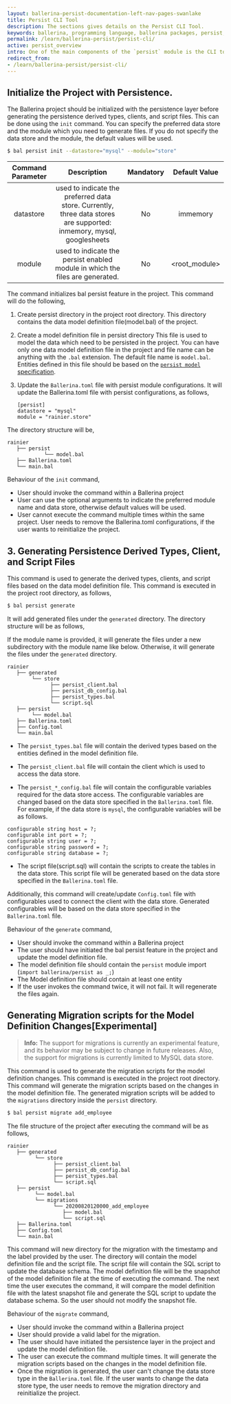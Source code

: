 ```yaml
---
layout: ballerina-persist-documentation-left-nav-pages-swanlake
title: Persist CLI Tool
description: The sections gives details on the Persist CLI Tool.
keywords: ballerina, programming language, ballerina packages, persist, persist cli tool, persist init, persist generate, persist migrate
permalink: /learn/ballerina-persist/persist-cli/
active: persist_overview
intro: One of the main components of the `persist` module is the CLI tool. This tool is used to initialize the project with the persistence layer and generate the required files.
redirect_from:
- /learn/ballerina-persist/persist-cli/
---
```


## Initialize the Project with Persistence.

The Ballerina project should be initialized with the persistence layer before generating the persistence derived types, clients, and script files. This can be done using the `init` command. You can specify the preferred data store and the module which you need to generate files. If you do not specify the data store and the module, the default values will be used.

```bash
$ bal persist init --datastore="mysql" --module="store"
```

| Command Parameter  |                                                     Description                                                      | Mandatory  |       Default Value        |
|:------------------:|:--------------------------------------------------------------------------------------------------------------------:|:----------:|:--------------------------:|
|     datastore      | used to indicate the preferred data store. Currently, three data stores are supported: inmemory, mysql, googlesheets |     No     |          immemory          |
|       module       |                    used to indicate the persist enabled module in which the files are generated.                     |     No     |       <root_module>        |


The command initializes bal persist feature in the project. This command will do the following,

1. Create persist directory in the project root directory.
   This directory contains the data model definition file(model.bal) of the project.
   
2. Create a model definition file in persist directory
   This file is used to model the data which need to be persisted in the project. You can have only one data model definition file in the project and file name can be anything with the `.bal` extension. The default file name is `model.bal`. Entities defined in this file should be based on the [`persist model` specification](persist_model.md).

3. Update the `Ballerina.toml` file with persist module configurations.
   It will update the Ballerina.toml file with persist configurations, as follows,
    ```ballerina
    [persist]
    datastore = "mysql"
    module = "rainier.store"
   ```

The directory structure will be,
```
rainier
   ├── persist
            └── model.bal
   ├── Ballerina.toml
   └── main.bal
```

Behaviour of the `init` command,
- User should invoke the command within a Ballerina project
- User can use the optional arguments to indicate the preferred module name and data store, otherwise default values will be used.
- User cannot execute the command multiple times within the same project. User needs to remove the Ballerina.toml configurations, if the user wants to reinitialize the project.

## 3. Generating Persistence Derived Types, Client, and Script Files

This command is used to generate the derived types, clients, and script files based on the data model definition file. This command is executed in the project root directory, as follows,

```bash
$ bal persist generate
```

It will add generated files under the `generated` directory. The directory structure will be as follows,

If the module name is provided, it will generate the files under a new subdirectory with the module name like below. Otherwise, it will generate the files under the `generated` directory.

```
rainier
   ├── generated
        └── store
              ├── persist_client.bal
              ├── persist_db_config.bal
              ├── persist_types.bal
              └── script.sql
   ├── persist
        └── model.bal
   ├── Ballerina.toml
   ├── Config.toml
   └── main.bal
```

* The `persist_types.bal` file will contain the derived types based on the entities defined in the model definition file. 

* The `persist_client.bal` file will contain the client which is used to access the data store.

* The `persist_*_config.bal` file will contain the configurable variables required for the data store access. The configurable variables are changed based on the data store specified in the `Ballerina.toml` file. For example, if the data store is `mysql`, the configurable variables will be as follows.

```ballerina
configurable string host = ?;
configurable int port = ?;
configurable string user = ?;
configurable string password = ?;
configurable string database = ?;
```

* The script file(script.sql) will contain the scripts to create the tables in the data store. This script file will be generated based on the data store specified in the `Ballerina.toml` file.

Additionally, this command will create/update `Config.toml` file with configurables used to connect the client with the data store. Generated configurables will be based on the data store specified in the `Ballerina.toml` file.

Behaviour of the `generate` command,
- User should invoke the command within a Ballerina project
- The user should have initiated the bal persist feature in the project and update the model definition file.
- The model definition file should contain the `persist` module import (`import ballerina/persist as _;`)
- The Model definition file should contain at least one entity
- If the user invokes the command twice, it will not fail. It will regenerate the files again.

## Generating Migration scripts for the Model Definition Changes[Experimental]

>**Info:** The support for migrations is currently an experimental feature, and its behavior may be subject to change in future releases. Also, the support for migrations is currently limited to MySQL data store.

This command is used to generate the migration scripts for the model definition changes. This command is executed in the project root directory. This command will generate the migration scripts based on the changes in the model definition file. The generated migration scripts will be added to the `migrations` directory inside the `persist` directory.

```bash
$ bal persist migrate add_employee
```

The file structure of the project after executing the command will be as follows,

```
rainier
   ├── generated
         └── store
               ├── persist_client.bal
               ├── persist_db_config.bal
               ├── persist_types.bal
               └── script.sql
   ├── persist
         └── model.bal
         └── migrations
               └── 20200820120000_add_employee
                  ├── model.bal
                  └── script.sql     
   ├── Ballerina.toml
   ├── Config.toml
   └── main.bal
```

This command will new directory for the migration with the timestamp and the label provided by the user. The directory will contain the model definition file and the script file. The script file will contain the SQL script to update the database schema. The model definition file will be the snapshot of the model definition file at the time of executing the command. The next time the user executes the command, it will compare the model definition file with the latest snapshot file and generate the SQL script to update the database schema. So the user should not modify the snapshot file.

Behaviour of the `migrate` command,
- User should invoke the command within a Ballerina project
- User should provide a valid label for the migration.
- The user should have initiated the persistence layer in the project and update the model definition file.
- The user can execute the command multiple times. It will generate the migration scripts based on the changes in the model definition file.
- Once the migration is generated, the user can't change the data store type in the `Ballerina.toml` file. If the user wants to change the data store type, the user needs to remove the migration directory and reinitialize the project.
